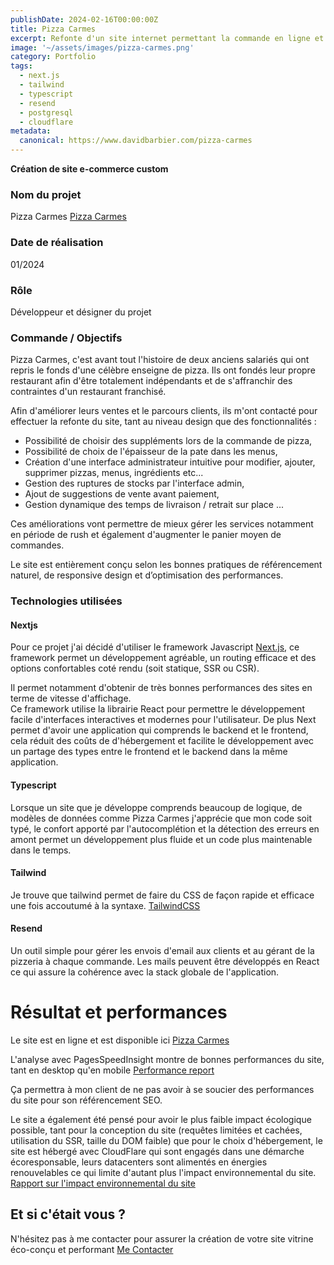 ```yaml
---
publishDate: 2024-02-16T00:00:00Z
title: Pizza Carmes
excerpt: Refonte d'un site internet permettant la commande en ligne et le paiement des pizzas
image: '~/assets/images/pizza-carmes.png'
category: Portfolio
tags:
  - next.js
  - tailwind
  - typescript
  - resend
  - postgresql
  - cloudflare
metadata:
  canonical: https://www.davidbarbier.com/pizza-carmes
---
```


**Création de site e-commerce custom** 

### Nom du projet
Pizza Carmes [Pizza Carmes](https://pizza-limoges.fr)

### Date de réalisation
01/2024

### Rôle
Développeur et désigner du projet

### Commande / Objectifs
Pizza Carmes, c'est avant tout l'histoire de deux anciens salariés qui ont repris le fonds d'une célèbre enseigne de pizza. Ils ont fondés leur propre restaurant afin d'être totalement indépendants et de s'affranchir des contraintes d'un restaurant franchisé.

Afin d'améliorer leurs ventes et le parcours clients, ils m'ont contacté pour effectuer la refonte du site, tant au niveau design que des fonctionnalités :

- Possibilité de choisir des suppléments lors de la commande de pizza,
- Possibilité de choix de l'épaisseur de la pate dans les menus, 
- Création d'une interface administrateur intuitive pour modifier, ajouter, supprimer pizzas, menus, ingrédients etc...
- Gestion des ruptures de stocks par l'interface admin,
- Ajout de suggestions de vente avant paiement,
- Gestion dynamique des temps de livraison / retrait sur place ... 

Ces améliorations vont permettre de mieux gérer les services notamment en période de rush et également d'augmenter le panier moyen de commandes. 

Le site est entièrement conçu selon les bonnes pratiques de référencement naturel, de responsive design et d’optimisation des performances. 

### Technologies utilisées

#### Nextjs
Pour ce projet j'ai décidé d'utiliser le framework Javascript [Next.js](https://nextjs.org/), ce framework permet un développement agréable, un routing efficace et des options confortables coté rendu (soit statique, SSR ou CSR). 
  
  Il permet notamment d'obtenir de très bonnes performances des sites en terme de vitesse d'affichage.  
  Ce framework utilise la librairie React pour permettre le développement facile d'interfaces interactives et modernes pour l'utilisateur. 
  De plus Next permet d'avoir une application qui comprends le backend et le frontend, cela réduit des coûts de d'hébergement et facilite le développement avec un partage des types entre le frontend et le backend dans la même application.

#### Typescript
Lorsque un site que je développe comprends beaucoup de logique, de modèles de données comme Pizza Carmes j'apprécie que mon code soit typé, le confort apporté par l'autocomplétion et la détection des erreurs en amont permet un développement plus fluide et un code plus maintenable dans le temps.

#### Tailwind
Je trouve que tailwind permet de faire du CSS de façon rapide et efficace une fois accoutumé à la syntaxe. [TailwindCSS](https://tailwindcss.com/)

#### Resend
Un outil simple pour gérer les envois d'email aux clients et au gérant de la pizzeria à chaque commande. 
Les mails peuvent être développés en React ce qui assure la cohérence avec la stack globale de l'application. 

# Résultat et performances

Le site est en ligne et est disponible ici [Pizza Carmes](https://pizza-limoges.fr)

L'analyse avec PagesSpeedInsight montre de bonnes performances du site, tant en desktop qu'en mobile [Performance report](https://pagespeed.web.dev/analysis/https-pizza-limoges-fr/5qw2b2l7bt?form_factor=mobile)

<!-- ![lbg-perf.png](~/assets/images/lbg-perf.png) -->

Ça permettra à mon client de ne pas avoir à se soucier des performances du site pour son référencement SEO.

Le site a également été pensé pour avoir le plus faible impact écologique possible, tant pour la conception du site (requêtes limitées et cachées, utilisation du SSR, taille du DOM faible) que pour le choix d'hébergement, le site est hébergé avec CloudFlare qui sont engagés dans une démarche écoresponsable, leurs datacenters sont alimentés en énergies renouvelables ce qui limite d'autant plus l'impact environnemental du site.
[Rapport sur l'impact environnemental du site](https://www.websitecarbon.com/website/pizza-limoges-fr/)

## Et si c'était vous ?

N'hésitez pas à me contacter pour assurer la création de votre site vitrine éco-conçu et performant 
[Me Contacter](https://www.davidbarbier.com/contact)